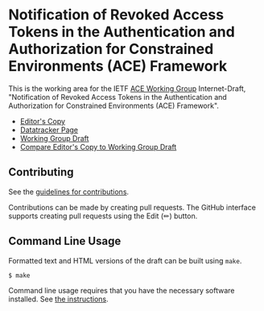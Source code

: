 # Notification of Revoked Access Tokens in the Authentication and Authorization for Constrained Environments (ACE) Framework

This is the working area for the IETF [ACE Working Group](https://datatracker.ietf.org/wg/ace/documents/) Internet-Draft, "Notification of Revoked Access Tokens in the Authentication and Authorization for Constrained Environments (ACE) Framework".

* [Editor's Copy](https://ace-wg.github.io/ace-revoked-token-notification/#go.draft-ietf-ace-revoked-token-notification.html)
* [Datatracker Page](https://datatracker.ietf.org/doc/draft-ietf-ace-revoked-token-notification)
* [Working Group Draft](https://datatracker.ietf.org/doc/html/draft-ietf-ace-revoked-token-notification)
* [Compare Editor's Copy to Working Group Draft](https://ace-wg.github.io/ace-revoked-token-notification/#go.draft-ietf-ace-revoked-token-notification.diff)


## Contributing

See the
[guidelines for contributions](https://github.com/ace-wg/ace-revoked-token-notification/blob/main/CONTRIBUTING.md).

Contributions can be made by creating pull requests.
The GitHub interface supports creating pull requests using the Edit (✏) button.


## Command Line Usage

Formatted text and HTML versions of the draft can be built using `make`.

```sh
$ make
```

Command line usage requires that you have the necessary software installed.  See
[the instructions](https://github.com/martinthomson/i-d-template/blob/main/doc/SETUP.md).


